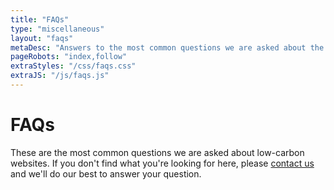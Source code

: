 ```yaml
---
title: "FAQs"
type: "miscellaneous"
layout: "faqs"
metaDesc: "Answers to the most common questions we are asked about the carbon emissions of the internet and about low carbon websites"
pageRobots: "index,follow"
extraStyles: "/css/faqs.css"
extraJS: "/js/faqs.js"
---
```


# FAQs

These are the most common questions we are asked about low-carbon websites. If you don't find what you're looking for here, please [contact us](/contact/) and we'll do our best to answer your question.
